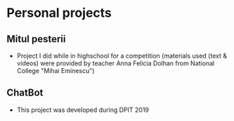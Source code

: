 # Personal projects

 ## Mitul pesterii
 - Project I did while in highschool for a competition (materials used (text & videos) were provided by teacher Anna Felicia Dolhan from National College "Mihai Eminescu")
 
 ## ChatBot
 - This project was developed during DPIT 2019 
